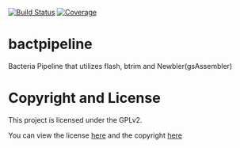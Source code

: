 [![Build Status](https://travis-ci.org/VDBWRAIR/bactpipeline.svg)](https://travis-ci.org/VDBWRAIR/bactpipeline)
[![Coverage](https://coveralls.io/repos/VDBWRAIR/python_template/badge.svg)](https://coveralls.io/r/VDBWRAIR/bactpipeline)

# bactpipeline

Bacteria Pipeline that utilizes flash, btrim and Newbler(gsAssembler)

# Copyright and License

This project is licensed under the GPLv2.

You can view the license [here](LICENSE) and the copyright [here](COPYRIGHT)
